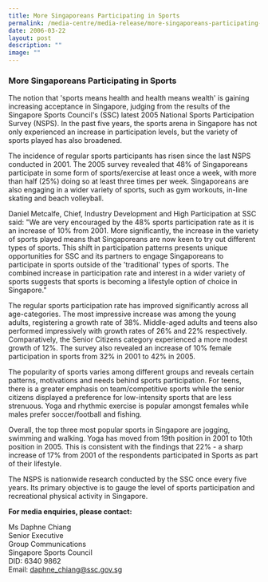 ```yaml
---
title: More Singaporeans Participating in Sports
permalink: /media-centre/media-release/more-singaporeans-participating-in-sports/
date: 2006-03-22
layout: post
description: ""
image: ""
---
```

### **More Singaporeans Participating in Sports**

The notion that 'sports means health and health means wealth' is gaining increasing acceptance in Singapore, judging from the results of the Singapore Sports Council's (SSC) latest 2005 National Sports Participation Survey (NSPS). In the past five years, the sports arena in Singapore has not only experienced an increase in participation levels, but the variety of sports played has also broadened.

The incidence of regular sports participants has risen since the last NSPS conducted in 2001. The 2005 survey revealed that 48% of Singaporeans participate in some form of sports/exercise at least once a week, with more than half (25%) doing so at least three times per week. Singaporeans are also engaging in a wider variety of sports, such as gym workouts, in-line skating and beach volleyball.

Daniel Metcalfe, Chief, Industry Development and High Participation at SSC said: "We are very encouraged by the 48% sports participation rate as it is an increase of 10% from 2001. More significantly, the increase in the variety of sports played means that Singaporeans are now keen to try out different types of sports. This shift in participation patterns presents unique opportunities for SSC and its partners to engage Singaporeans to participate in sports outside of the 'traditional' types of sports. The combined increase in participation rate and interest in a wider variety of sports suggests that sports is becoming a lifestyle option of choice in Singapore."

The regular sports participation rate has improved significantly across all age-categories. The most impressive increase was among the young adults, registering a growth rate of 38%. Middle-aged adults and teens also performed impressively with growth rates of 26% and 22% respectively. Comparatively, the Senior Citizens category experienced a more modest growth of 12%. The survey also revealed an increase of 10% female participation in sports from 32% in 2001 to 42% in 2005.

The popularity of sports varies among different groups and reveals certain patterns, motivations and needs behind sports participation. For teens, there is a greater emphasis on team/competitive sports while the senior citizens displayed a preference for low-intensity sports that are less strenuous. Yoga and rhythmic exercise is popular amongst females while males prefer soccer/football and fishing.

Overall, the top three most popular sports in Singapore are jogging, swimming and walking. Yoga has moved from 19th position in 2001 to 10th position in 2005. This is consistent with the findings that 22% - a sharp increase of 17% from 2001 of the respondents participated in Sports as part of their lifestyle.

The NSPS is nationwide research conducted by the SSC once every five years. Its primary objective is to gauge the level of sports participation and recreational physical activity in Singapore.

**For media enquiries, please contact:**

Ms Daphne Chiang
<br>
Senior Executive
<br>
Group Communications
<br>
Singapore Sports Council
<br>
DID: 6340 9862
<br>
Email: [daphne_chiang@ssc.gov.sg](mailto:daphne_chiang@ssc.gov.sg)